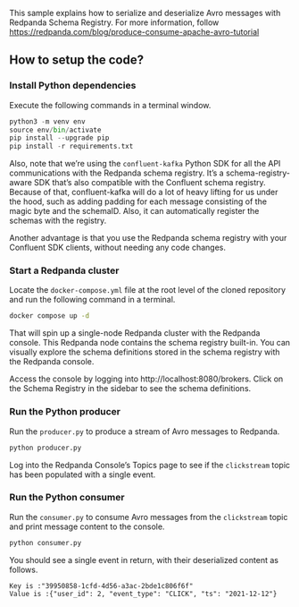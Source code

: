 This sample explains how to serialize and deserialize Avro messages with Redpanda Schema Registry. For more information, follow https://redpanda.com/blog/produce-consume-apache-avro-tutorial

## How to setup the code?

### Install Python dependencies
Execute the following commands in a terminal window.

```python
python3 -m venv env
source env/bin/activate
pip install --upgrade pip
pip install -r requirements.txt
```
Also, note that we’re using the `confluent-kafka` Python SDK for all the API communications with the Redpanda schema registry. It’s a schema-registry-aware SDK that’s also compatible with the Confluent schema registry. Because of that, confluent-kafka will do a lot of heavy lifting for us under the hood, such as adding padding for each message consisting of the magic byte and the schemaID. Also, it can automatically register the schemas with the registry.

Another advantage is that you use the Redpanda schema registry with your Confluent SDK clients, without needing any code changes.

### Start a Redpanda cluster
Locate the `docker-compose.yml` file at the root level of the cloned repository and run the following command in a terminal.

```bash
docker compose up -d
```

That will spin up a single-node Redpanda cluster with the Redpanda console. This Redpanda node contains the schema registry built-in. You can visually explore the schema definitions stored in the schema registry with the Redpanda console.

Access the console by logging into http://localhost:8080/brokers. Click on the Schema Registry in the sidebar to see the schema definitions.

### Run the Python producer
Run the `producer.py` to produce a stream of Avro messages to Redpanda.

```python
python producer.py
```

Log into the Redpanda Console’s Topics page to see if the `clickstream` topic has been populated with a single event.

### Run the Python consumer
Run the `consumer.py` to consume Avro messages from the `clickstream` topic and print message content to the console.

```python
python consumer.py
```
You should see a single event in return, with their deserialized content as follows.

```
Key is :"39950858-1cfd-4d56-a3ac-2bde1c806f6f"
Value is :{"user_id": 2, "event_type": "CLICK", "ts": "2021-12-12"}
```



